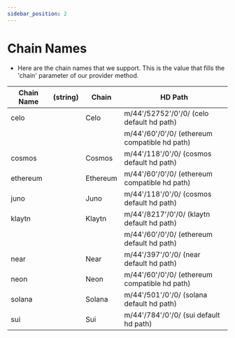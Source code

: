 ```yaml
---
sidebar_position: 2
---
```


# Chain Names
* Here are the chain names that we support. This is the value that fills the 'chain' parameter of our provider method.

| Chain Name | (string) | Chain    | HD Path  |
|------------|----------|----------|----------|
| celo       |          | Celo     | m/44'/52752'/0'/0/ (celo default hd path)|
|            |          |          | m/44'/60'/0'/0/ (ethereum compatible hd path)
| cosmos     |          | Cosmos   | m/44'/118'/0'/0/ (cosmos default hd path) |
| ethereum   |          | Ethereum | m/44'/60'/0'/0/ (ethereum compatible hd path) |
| juno       |          | Juno     | m/44'/118'/0'/0/ (cosmos default hd path) |
| klaytn     |          | Klaytn   | m/44'/8217'/0'/0/ (klaytn default hd path)|
|            |          |          | m/44'/60'/0'/0/ (ethereum default hd path)
| near       |          | Near     | m/44'/397'/0'/0/ (near default hd path)
| neon       |          | Neon     | m/44'/60'/0'/0/ (ethereum compatible hd path)
| solana     |          | Solana   | m/44'/501'/0'/0/ (solana default hd path)
| sui        |          | Sui      | m/44'/784'/0'/0/ (sui default hd path)